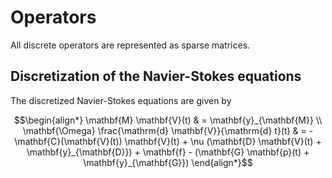 # Operators

All discrete operators are represented as sparse matrices.

## Discretization of the Navier-Stokes equations

The discretized Navier-Stokes equations are given by

```math
\begin{align*}
\mathbf{M} \mathbf{V}(t) & = \mathbf{y}_{\mathbf{M}} \\ \mathbf{\Omega}
\frac{\mathrm{d} \mathbf{V}}{\mathrm{d} t}(t) & = -\mathbf{C}(\mathbf{V}(t))
\mathbf{V}(t) + \nu (\mathbf{D} \mathbf{V}(t) + \mathbf{y}_{\mathbf{D}}) +
\mathbf{f} - (\mathbf{G} \mathbf{p}(t) + \mathbf{y}_{\mathbf{G}})
\end{align*}
```
